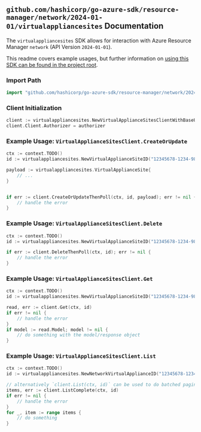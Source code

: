 
## `github.com/hashicorp/go-azure-sdk/resource-manager/network/2024-01-01/virtualappliancesites` Documentation

The `virtualappliancesites` SDK allows for interaction with Azure Resource Manager `network` (API Version `2024-01-01`).

This readme covers example usages, but further information on [using this SDK can be found in the project root](https://github.com/hashicorp/go-azure-sdk/tree/main/docs).

### Import Path

```go
import "github.com/hashicorp/go-azure-sdk/resource-manager/network/2024-01-01/virtualappliancesites"
```


### Client Initialization

```go
client := virtualappliancesites.NewVirtualApplianceSitesClientWithBaseURI("https://management.azure.com")
client.Client.Authorizer = authorizer
```


### Example Usage: `VirtualApplianceSitesClient.CreateOrUpdate`

```go
ctx := context.TODO()
id := virtualappliancesites.NewVirtualApplianceSiteID("12345678-1234-9876-4563-123456789012", "example-resource-group", "networkVirtualApplianceName", "virtualApplianceSiteName")

payload := virtualappliancesites.VirtualApplianceSite{
	// ...
}


if err := client.CreateOrUpdateThenPoll(ctx, id, payload); err != nil {
	// handle the error
}
```


### Example Usage: `VirtualApplianceSitesClient.Delete`

```go
ctx := context.TODO()
id := virtualappliancesites.NewVirtualApplianceSiteID("12345678-1234-9876-4563-123456789012", "example-resource-group", "networkVirtualApplianceName", "virtualApplianceSiteName")

if err := client.DeleteThenPoll(ctx, id); err != nil {
	// handle the error
}
```


### Example Usage: `VirtualApplianceSitesClient.Get`

```go
ctx := context.TODO()
id := virtualappliancesites.NewVirtualApplianceSiteID("12345678-1234-9876-4563-123456789012", "example-resource-group", "networkVirtualApplianceName", "virtualApplianceSiteName")

read, err := client.Get(ctx, id)
if err != nil {
	// handle the error
}
if model := read.Model; model != nil {
	// do something with the model/response object
}
```


### Example Usage: `VirtualApplianceSitesClient.List`

```go
ctx := context.TODO()
id := virtualappliancesites.NewNetworkVirtualApplianceID("12345678-1234-9876-4563-123456789012", "example-resource-group", "networkVirtualApplianceName")

// alternatively `client.List(ctx, id)` can be used to do batched pagination
items, err := client.ListComplete(ctx, id)
if err != nil {
	// handle the error
}
for _, item := range items {
	// do something
}
```
